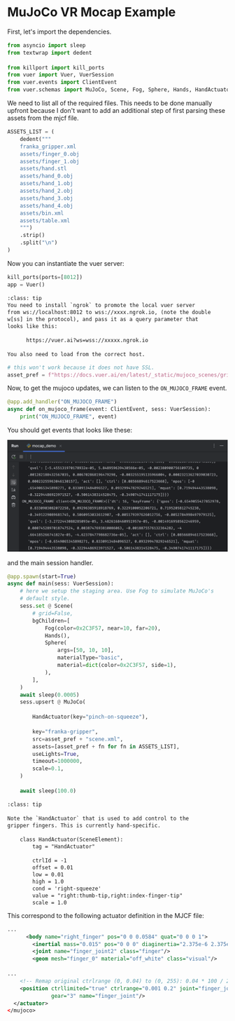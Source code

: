 
# MuJoCo VR Mocap Example

First, let's import the dependencies.

```python
from asyncio import sleep
from textwrap import dedent

from killport import kill_ports
from vuer import Vuer, VuerSession
from vuer.events import ClientEvent
from vuer.schemas import MuJoCo, Scene, Fog, Sphere, Hands, HandActuator
```


We need to list all of the required files. This needs to be done
manually upfront because I don't want to add an additional step
of first parsing these assets from the mjcf file.

```python
ASSETS_LIST = (
    dedent("""
    franka_gripper.xml
    assets/finger_0.obj
    assets/finger_1.obj
    assets/hand.stl
    assets/hand_0.obj
    assets/hand_1.obj
    assets/hand_2.obj
    assets/hand_3.obj
    assets/hand_4.obj
    assets/bin.xml
    assets/table.xml
    """)
    .strip()
    .split("\n")
)
```


Now you can instantiate the vuer server:

```python
kill_ports(ports=[8012])
app = Vuer()
```


```{admonition} Note
:class: tip
You need to install `ngrok` to promote the local vuer server
from ws://localhost:8012 to wss://xxxx.ngrok.io, (note the double
w[ss] in the protocol), and pass it as a query parameter that
looks like this:

      https://vuer.ai?ws=wss://xxxxx.ngrok.io

You also need to load from the correct host.    
```

```python
# this won't work because it does not have SSL.
asset_pref = f"https://docs.vuer.ai/en/latest/_static/mujoco_scenes/gripper_model/"
```


Now, to get the mujoco updates, we can listen to the `ON_MUJOCO_FRAME` event.

```python
@app.add_handler("ON_MUJOCO_FRAME")
async def on_mujoco_frame(event: ClientEvent, sess: VuerSession):
    print("ON_MUJOCO_FRAME", event)
```

You should get events that looks like these:

![mujoco_frame_event](figures/mujoco_frame_event.png)

and the main session handler.

```python
@app.spawn(start=True)
async def main(sess: VuerSession):
    # here we setup the staging area. Use Fog to simulate MuJoCo's
    # default style.
    sess.set @ Scene(
        # grid=False,
        bgChildren=[
            Fog(color=0x2C3F57, near=10, far=20),
            Hands(),
            Sphere(
                args=[50, 10, 10],
                materialType="basic",
                material=dict(color=0x2C3F57, side=1),
            ),
        ],
    )
    await sleep(0.0005)
    sess.upsert @ MuJoCo(

        HandActuator(key="pinch-on-squeeze"),

        key="franka-gripper",
        src=asset_pref + "scene.xml",
        assets=[asset_pref + fn for fn in ASSETS_LIST],
        useLights=True,
        timeout=1000000,
        scale=0.1,
    )

    await sleep(100.0)
```


```{admonition} Note
:class: tip

Note the `HandActuator` that is used to add control to the
gripper fingers. This is currently hand-specific.

    class HandActuator(SceneElement):
        tag = "HandActuator"

        ctrlId = -1
        offset = 0.01
        low = 0.01
        high = 1.0
        cond = 'right-squeeze'
        value = "right:thumb-tip,right:index-finger-tip"
        scale = 1.0
```

This correspond to the following actuator definition
in the MJCF file:

```xml
...
      <body name="right_finger" pos="0 0 0.0584" quat="0 0 0 1">
        <inertial mass="0.015" pos="0 0 0" diaginertia="2.375e-6 2.375e-6 7.5e-7"/>
        <joint name="finger_joint2" class="finger"/>
        <geom mesh="finger_0" material="off_white" class="visual"/>

...
    <!-- Remap original ctrlrange (0, 0.04) to (0, 255): 0.04 * 100 / 255 = 0.01568627451 -->
    <position ctrllimited="true" ctrlrange="0.001 0.2" joint="finger_joint1" kp="30"
              gear="3" name="finger_joint"/>
  </actuator>
</mujoco>
```
